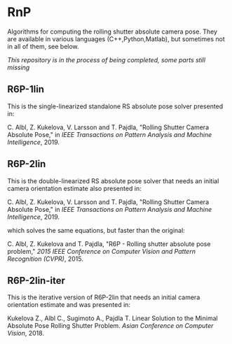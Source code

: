 # RnP
Algorithms for computing the rolling shutter absolute camera pose. They are available in various languages (C++,Python,Matlab), but sometimes not in all of them, see below.

*This repository is in the process of being completed, some parts still missing*

## R6P-1lin
This is the single-linearized standalone RS absolute pose solver presented in:

C. Albl, Z. Kukelova, V. Larsson and T. Pajdla, "Rolling Shutter Camera Absolute Pose," in *IEEE Transactions on Pattern Analysis and Machine Intelligence*, 2019.

## R6P-2lin
This is the double-linearized RS absolute pose solver that needs an initial camera orientation estimate also presented in:

C. Albl, Z. Kukelova, V. Larsson and T. Pajdla, "Rolling Shutter Camera Absolute Pose," in *IEEE Transactions on Pattern Analysis and Machine Intelligence*, 2019.

which solves the same equations, but faster than the original:

C. Albl, Z. Kukelova and T. Pajdla, "R6P - Rolling shutter absolute pose problem," *2015 IEEE Conference on Computer Vision and Pattern Recognition (CVPR)*, 2015.

## R6P-2lin-iter
This is the iterative version of R6P-2lin that needs an initial camera orientation estimate and was presented in:

Kukelova Z., Albl C., Sugimoto A., Pajdla T. Linear Solution to the Minimal Absolute Pose Rolling Shutter Problem. *Asian Conference on Computer Vision*, 2018.








